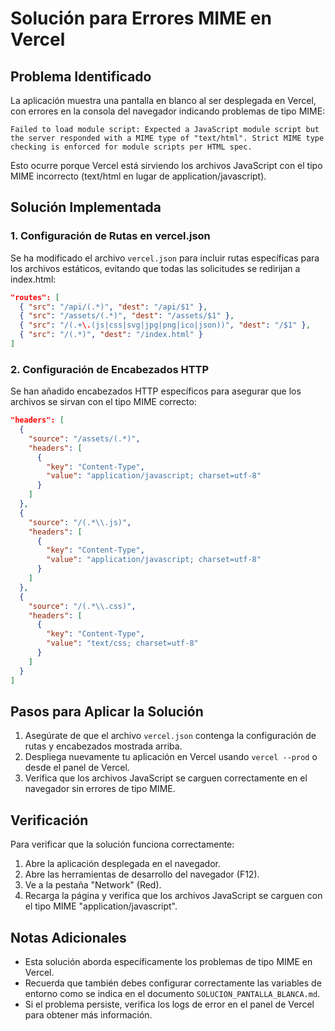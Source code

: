 # Solución para Errores MIME en Vercel

## Problema Identificado

La aplicación muestra una pantalla en blanco al ser desplegada en Vercel, con errores en la consola del navegador indicando problemas de tipo MIME:

```
Failed to load module script: Expected a JavaScript module script but the server responded with a MIME type of "text/html". Strict MIME type checking is enforced for module scripts per HTML spec.
```

Esto ocurre porque Vercel está sirviendo los archivos JavaScript con el tipo MIME incorrecto (text/html en lugar de application/javascript).

## Solución Implementada

### 1. Configuración de Rutas en vercel.json

Se ha modificado el archivo `vercel.json` para incluir rutas específicas para los archivos estáticos, evitando que todas las solicitudes se redirijan a index.html:

```json
"routes": [
  { "src": "/api/(.*)", "dest": "/api/$1" },
  { "src": "/assets/(.*)", "dest": "/assets/$1" },
  { "src": "/(.+\.(js|css|svg|jpg|png|ico|json))", "dest": "/$1" },
  { "src": "/(.*)", "dest": "/index.html" }
]
```

### 2. Configuración de Encabezados HTTP

Se han añadido encabezados HTTP específicos para asegurar que los archivos se sirvan con el tipo MIME correcto:

```json
"headers": [
  {
    "source": "/assets/(.*)",
    "headers": [
      {
        "key": "Content-Type",
        "value": "application/javascript; charset=utf-8"
      }
    ]
  },
  {
    "source": "/(.*\\.js)",
    "headers": [
      {
        "key": "Content-Type",
        "value": "application/javascript; charset=utf-8"
      }
    ]
  },
  {
    "source": "/(.*\\.css)",
    "headers": [
      {
        "key": "Content-Type",
        "value": "text/css; charset=utf-8"
      }
    ]
  }
]
```

## Pasos para Aplicar la Solución

1. Asegúrate de que el archivo `vercel.json` contenga la configuración de rutas y encabezados mostrada arriba.
2. Despliega nuevamente tu aplicación en Vercel usando `vercel --prod` o desde el panel de Vercel.
3. Verifica que los archivos JavaScript se carguen correctamente en el navegador sin errores de tipo MIME.

## Verificación

Para verificar que la solución funciona correctamente:

1. Abre la aplicación desplegada en el navegador.
2. Abre las herramientas de desarrollo del navegador (F12).
3. Ve a la pestaña "Network" (Red).
4. Recarga la página y verifica que los archivos JavaScript se carguen con el tipo MIME "application/javascript".

## Notas Adicionales

- Esta solución aborda específicamente los problemas de tipo MIME en Vercel.
- Recuerda que también debes configurar correctamente las variables de entorno como se indica en el documento `SOLUCION_PANTALLA_BLANCA.md`.
- Si el problema persiste, verifica los logs de error en el panel de Vercel para obtener más información.